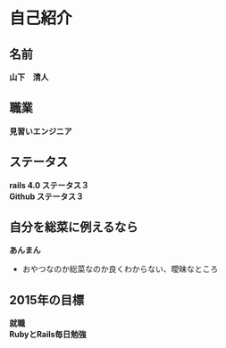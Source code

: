 # 自己紹介
## 名前
__山下　清人__
## 職業
__見習いエンジニア__  
## ステータス  
__rails 4.0 ステータス３__  
__Github ステータス３__   
## 自分を総菜に例えるなら
__あんまん__  
- おやつなのか総菜なのか良くわからない、曖昧なところ

## 2015年の目標
__就職__  
__RubyとRails毎日勉強__

